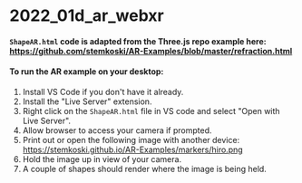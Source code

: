 # 2022_01d_ar_webxr
#### `ShapeAR.html` code is adapted from the Three.js repo example here: https://github.com/stemkoski/AR-Examples/blob/master/refraction.html

#### To run the AR example on your desktop:

1. Install VS Code if you don't have it already.
2. Install the "Live Server" extension.
3. Right click on the `ShapeAR.html` file in VS code and select "Open with Live Server".
4. Allow browser to access your camera if prompted.
5. Print out or open the following image with another device: https://stemkoski.github.io/AR-Examples/markers/hiro.png
6. Hold the image up in view of your camera.
7. A couple of shapes should render where the image is being held.
